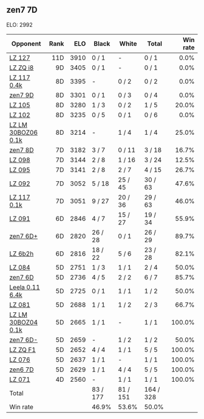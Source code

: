 ## zen7 7D ##

ELO: 2992

Opponent | Rank | ELO | Black | White | Total | Win rate
---------|-----:|----:|-------|-------|-------|-------:
[LZ 127](LZ%20127.md) | 11D | 3910 | 0 / 1 | - | 0 / 1 | 0.0%
[LZ ZQ i8](LZ%20ZQ%20i8.md) | 9D | 3405 | 0 / 1 | - | 0 / 1 | 0.0%
[LZ 117 0.4k](LZ%20117%200.4k.md) | 8D | 3395 | - | 0 / 2 | 0 / 2 | 0.0%
[zen7 9D](zen7%209D.md) | 8D | 3301 | 0 / 1 | 0 / 3 | 0 / 4 | 0.0%
[LZ 105](LZ%20105.md) | 8D | 3280 | 1 / 3 | 0 / 2 | 1 / 5 | 20.0%
[LZ 102](LZ%20102.md) | 8D | 3235 | 0 / 5 | 0 / 1 | 0 / 6 | 0.0%
[LZ LM 30BOZ06 0.1k](LZ%20LM%2030BOZ06%200.1k.md) | 8D | 3214 | - | 1 / 4 | 1 / 4 | 25.0%
[zen7 8D](zen7%208D.md) | 7D | 3182 | 3 / 7 | 0 / 11 | 3 / 18 | 16.7%
[LZ 098](LZ%20098.md) | 7D | 3144 | 2 / 8 | 1 / 16 | 3 / 24 | 12.5%
[LZ 095](LZ%20095.md) | 7D | 3141 | 2 / 8 | 2 / 7 | 4 / 15 | 26.7%
[LZ 092](LZ%20092.md) | 7D | 3052 | 5 / 18 | 25 / 45 | 30 / 63 | 47.6%
[LZ 117 0.1k](LZ%20117%200.1k.md) | 7D | 3051 | 9 / 27 | 20 / 36 | 29 / 63 | 46.0%
[LZ 091](LZ%20091.md) | 6D | 2846 | 4 / 7 | 15 / 27 | 19 / 34 | 55.9%
[zen7 6D+](zen7%206D+.md) | 6D | 2820 | 26 / 28 | 0 / 1 | 26 / 29 | 89.7%
[LZ 6b2h](LZ%206b2h.md) | 6D | 2816 | 18 / 22 | 5 / 6 | 23 / 28 | 82.1%
[LZ 084](LZ%20084.md) | 5D | 2751 | 1 / 3 | 1 / 1 | 2 / 4 | 50.0%
[zen7 6D](zen7%206D.md) | 5D | 2736 | 4 / 5 | 2 / 2 | 6 / 7 | 85.7%
[Leela 0.11 6.4k](Leela%200.11%206.4k.md) | 5D | 2725 | 0 / 1 | 1 / 1 | 1 / 2 | 50.0%
[LZ 081](LZ%20081.md) | 5D | 2688 | 1 / 1 | 1 / 2 | 2 / 3 | 66.7%
[LZ LM 30BOZ04 0.1k](LZ%20LM%2030BOZ04%200.1k.md) | 5D | 2665 | 1 / 1 | - | 1 / 1 | 100.0%
[zen7 6D-](zen7%206D-.md) | 5D | 2659 | - | 1 / 2 | 1 / 2 | 50.0%
[LZ ZQ F1](LZ%20ZQ%20F1.md) | 5D | 2652 | 4 / 4 | 1 / 1 | 5 / 5 | 100.0%
[LZ 076](LZ%20076.md) | 5D | 2637 | 1 / 1 | - | 1 / 1 | 100.0%
[zen6 7D](zen6%207D.md) | 5D | 2629 | 1 / 1 | 4 / 4 | 5 / 5 | 100.0%
[LZ 071](LZ%20071.md) | 4D | 2560 | - | 1 / 1 | 1 / 1 | 100.0%
Total | | | 83 / 177 | 81 / 151 | 164 / 328 | 
Win rate| | | 46.9% | 53.6% | 50.0% | 
